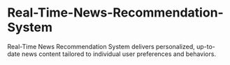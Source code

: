 # Real-Time-News-Recommendation-System
Real-Time News Recommendation System delivers personalized, up-to-date news content tailored to individual user preferences and  behaviors. 
